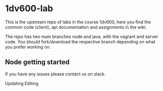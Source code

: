# 1dv600-lab
This is the upstream repo of labs in the course 1dv600, here you find the common code (client), api documentation and assignments in the wiki.

The repo has two main branches node and java, with the vagrant and server code. You should fork/download the respective branch depending on what you prefer working on.

## Node getting started

If you have any issues please contact us on slack.

Updating Editing

